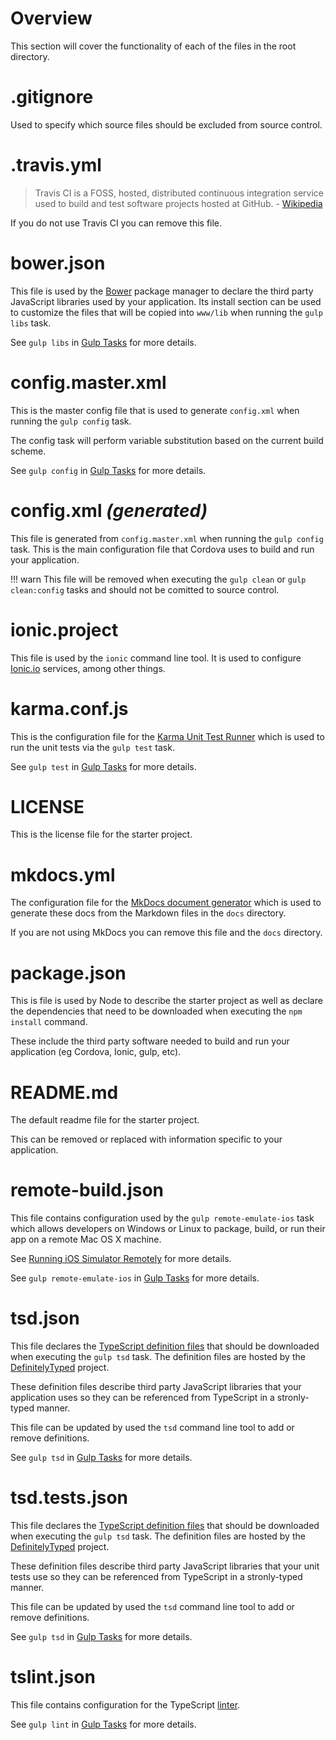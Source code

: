 # Overview

This section will cover the functionality of each of the files in the root directory.

# .gitignore

Used to specify which source files should be excluded from source control.

# .travis.yml

> Travis CI is a FOSS, hosted, distributed continuous integration service used to build and test software projects hosted at GitHub. - [Wikipedia](https://en.wikipedia.org/wiki/Travis_CI)

If you do not use Travis CI you can remove this file.

# bower.json

This file is used by the [Bower](http://bower.io/) package manager to declare the third party JavaScript libraries used by your application. Its install section can be used to customize the files that will be copied into `www/lib` when running the `gulp libs` task.

See `gulp libs` in [Gulp Tasks](gulp-tasks.md#gulp-libs) for more details.

# config.master.xml

This is the master config file that is used to generate `config.xml` when running the `gulp config` task.

The config task will perform variable substitution based on the current build scheme.

See `gulp config` in [Gulp Tasks](gulp-tasks.md#gulp-config) for more details.

# config.xml _(generated)_

This file is generated from `config.master.xml` when running the `gulp config` task. This is the main configuration file that Cordova uses to build and run your application.

!!! warn
	This file will be removed when executing the `gulp clean` or `gulp clean:config` tasks and should not be comitted to source control.

# ionic.project

This file is used by the `ionic` command line tool. It is used to configure [Ionic.io](http://ionic.io/) services, among other things.

# karma.conf.js

This is the configuration file for the [Karma Unit Test Runner](https://karma-runner.github.io) which is used to run the unit tests via the `gulp test` task.

See `gulp test` in [Gulp Tasks](gulp-tasks.md#gulp-test) for more details.

# LICENSE

This is the license file for the starter project.

# mkdocs.yml

The configuration file for the [MkDocs document generator](http://www.mkdocs.org/) which is used to generate these docs from the Markdown files in the `docs` directory.

If you are not using MkDocs you can remove this file and the `docs` directory.

# package.json

This is file is used by Node to describe the starter project as well as declare the dependencies that need to be downloaded when executing the `npm install` command.

These include the third party software needed to build and run your application (eg Cordova, Ionic, gulp, etc).

# README.md

The default readme file for the starter project.

This can be removed or replaced with information specific to your application.

# remote-build.json

This file contains configuration used by the `gulp remote-emulate-ios` task which allows developers on Windows or Linux to package, build, or run their app on a remote Mac OS X machine.

See [Running iOS Simulator Remotely](development-tips.md#running-ios-simulator-remotely) for more details.


See `gulp remote-emulate-ios` in [Gulp Tasks](gulp-tasks.md#gulp-remote-emulate-ios) for more details.

# tsd.json

This file declares the [TypeScript definition files](http://www.typescriptlang.org/Handbook#writing-dts-files) that should be downloaded when executing the `gulp tsd` task. The definition files are hosted by the [DefinitelyTyped](http://definitelytyped.org/) project.

These definition files describe third party JavaScript libraries that your application uses so they can be referenced from TypeScript in a stronly-typed manner.

This file can be updated by used the `tsd` command line tool to add or remove definitions.

See `gulp tsd` in [Gulp Tasks](gulp-tasks.md#gulp-tsd) for more details.

# tsd.tests.json

This file declares the [TypeScript definition files](http://www.typescriptlang.org/Handbook#writing-dts-files) that should be downloaded when executing the `gulp tsd` task. The definition files are hosted by the [DefinitelyTyped](http://definitelytyped.org/) project.

These definition files describe third party JavaScript libraries that your unit tests use so they can be referenced from TypeScript in a stronly-typed manner.

This file can be updated by used the `tsd` command line tool to add or remove definitions.

See `gulp tsd` in [Gulp Tasks](gulp-tasks.md#gulp-tsd) for more details.

# tslint.json

This file contains configuration for the TypeScript [linter](https://en.wikipedia.org/wiki/Lint_(software)).

See `gulp lint` in [Gulp Tasks](gulp-tasks.md#gulp-lint) for more details.